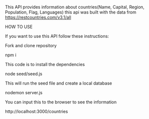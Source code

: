 This API provides information about countries(Name, Capital, Region, Population, Flag, Languages) this api was built with the data from https://restcountries.com/v3.1/all

HOW TO USE

If you want to use this API follow these instructions:

Fork and clone repository

npm i

This code is to install the dependencies 

node seed/seed.js

This will run the seed file and create a local database

nodemon server.js

You can input this to the browser to see the information

http://localhost:3000/countries


